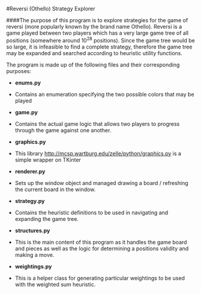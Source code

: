 #Reversi (Othello) Strategy Explorer

####The purpose of this program is to explore strategies for the game of reversi (more popularly known by the brand name Othello). Reversi is a game played between two players which has a very large game tree of all positions (somewhere around 10<sup>28</sup> positions). Since the game tree would be so large, it is infeasible to find a complete strategy, therefore the game tree may be expanded and searched according to heuristic utility functions.

The program is made up of the following files and their corresponding purposes:

+ **enums.py**

 + Contains an enumeration specifying the two possible colors that may be played

+ **game.py**
 
 + Contains the actual game logic that allows two players to progress through the game against one another.

+ **graphics.py**
 
 + This library http://mcsp.wartburg.edu/zelle/python/graphics.py is a simple wrapper on TKinter
        
+ **renderer.py**
 
 + Sets up the window object and managed drawing a board / refreshing the current board in the window.
 
+ **strategy.py**
 
 + Contains the heuristic definitions to be used in navigating and expanding the game tree.
 
+ **structures.py**
 
 + This is the main content of this program as it handles the game board and pieces as well as the logic for determining a positions validity and making a move.
 
+ **weightings.py**
 
 + This is a helper class for generating particular weightings to be used with the weighted sum heuristic.